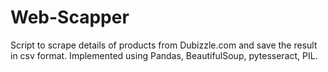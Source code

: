 # Web-Scapper
Script to scrape details of products from Dubizzle.com and save the result in csv format. Implemented using Pandas, BeautifulSoup, pytesseract, PIL. 
